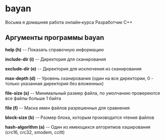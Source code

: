 # bayan

Восьма я домашняя работа онлайн‑курса Разработчик C++

## Аргументы программы bayan

**help (h)** -- Показать справочную информацию

**include-dir (i)** -- Директория для сканирования

**exclude-dir (e)** --  Директория для исключения из сканирования

**max-depth (d)** -- Уровень сканирования (один на все директории, 0 - только указанная директория без вложенных)

**file-size (s)** -- Минимальный размер файла, по умолчанию проверяются все файлы больше 1 байта

**file (f)** -- Маска имен файлов разрешенных для сравнения

**block-size (b)** -- Размер блока, которым производится чтения файлов

**hash-algorithm (a)** -- Один из имеющихся алгоритмов хэширования (crc16, crc32, xmodem, ccitt)
